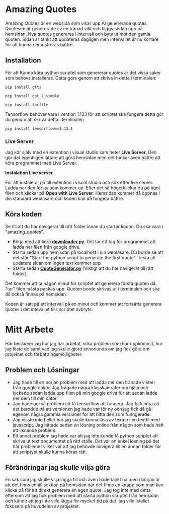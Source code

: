 # Amazing Quotes

Amazing Quotes är en websida som visar upp AI genererade quotes. Quotesen är genererade av en tränad vikt och läggs sedan upp på hemsidan. Nya quotes genereras i intervall och byts ut mot den gamla quoten. Sidan är tänkt att updateras dagligen men intervallet är nu kortare för att kunna demostreras bättre. 

## Installation

För att Kunna köra python scriptet som genererar quotes är det vissa saker som behövs installeras. Detta görs genom att skriva in detta i terminalen:
```
pip install gtts

pip install gpt_2_simple

pip install tarfile
```
Tensorflow behöver vara i version 1.13.1 för att scriptet ska fungera detta gör du genom att skriva detta i terminalen
```
pip install tensorflow==1.13.1
```
### Live Server

Jag kör själv med en extention i visual studio sam heter **Live Server**. Den gör det egentligen lättare att göra hemsidan men det funkar även bättre att köra programmet med Live Server. 

**Instalation Live server**

För att instalera, gå till extention i visual studio och sök efter live server. Ladda ner den första som kommer up. Efter det så högerklickar du på [html](https://github.com/ABBguseve/amazing_qoutes/blob/master/website/index.html) filen och klickar på **Open with Live Server**. Hemsidan kommer då öppnas i din standard webläsare och koden kan då fungera bättre. 
## Köra koden

Se till att du har navigerat till rätt folder innan du startar koden. Du ska vara i "amazing_quotes".

* Börja med att köra [**downloader.py**](https://github.com/ABBguseve/amazing_qoutes/blob/master/qouteGeneration/downloader.py). Det tar ett tag för programmet att ladda ner filen från google drive.
* Starta sedan upp hemisdan på localhost i din webläsare. Du borde se att det står "Start the python script to generate the first quote". Testa att updatera sidan om ingen text kommer upp.
* Starta sedan [**QuoteGenerator.py**](https://github.com/ABBguseve/amazing_qoutes/blob/master/qouteGeneration/QouteGenarator.py) (Viktigt att du har navigerat till rätt folder).

Det kommer att ta någon minut för scriptet att generera första quoten då "tar" filen måsta packas upp. Quoten borde skrivas ut i terminalen och ska då också finnas på hemsidan. 

Koden är satt på ett intervall på en minut och kommer att fortsätta generera quotes i det intevallet tills scriptet avbryts. 

# Mitt Arbete

Här beskirver jag hur jag har arbetat, vilka problem som har uppkommit, hur jag löste de samt vad jag skulle gjord annorlunda om jag fick göra om projektet och förbättringsmöjligheter.

## Problem och Lösningar

* Jag hade till en början problem med att ladda ner den tränade vikten från google colab. Jag frågade några klasskamrater om hjälp och lyckade sedan ladda upp filen på min google driva för att sedan ladda ner dem till min dator.
* Jag hade också problem att få tensorflow att fungera. Jag fick höra att det berodde på att versionen jag hade var för ny och jag fick då gå egenom några gammla versioner för att hitta den som funngerade. 
* Jag visste inte heller hur jag skulle kunna läsa av texten i en textfil med javascript. Jag hittade sedan en lösning online från någon som hade haft ett liknande problem. 
* Ett annat problem jag hade var att jag inte kunde få python scriptet att skriva ut text documentet på rätt ställe. Det var en enkel lösning på det här problemet vilket var att jag behövde navigera till en annan folder för att scriptyet skulle kunna köras rätt.

## Förändringar jag skulle vilja göra

En sak som jag skulle vilja lägga till och även hade tänkt ha med i början är att det finns en till sektion på hemsidan där det finns en knapp som man kan klicka på för att direkt generera en egen quote. Jag tog inte med detta eftersom att jag fick problem med att starta python scriptet från hemsidan och kände att jag inte ville lägga för mycket tid på det, jag ville istället fokusera på huvudelen av projektet. 
